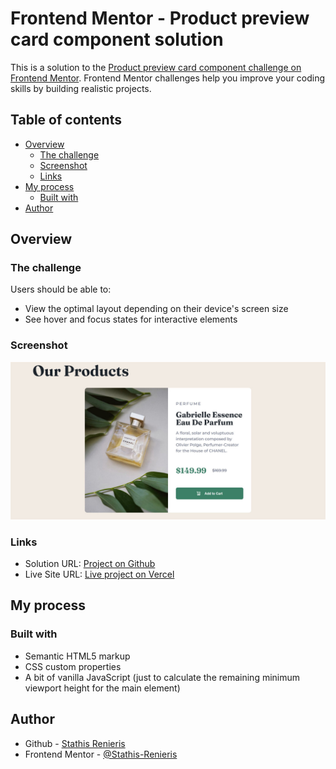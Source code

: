 # Frontend Mentor - Product preview card component solution

This is a solution to the [Product preview card component challenge on Frontend Mentor](https://www.frontendmentor.io/challenges/product-preview-card-component-GO7UmttRfa). Frontend Mentor challenges help you improve your coding skills by building realistic projects.

## Table of contents

- [Overview](#overview)
  - [The challenge](#the-challenge)
  - [Screenshot](#screenshot)
  - [Links](#links)
- [My process](#my-process)
  - [Built with](#built-with)
- [Author](#author)

## Overview

### The challenge

Users should be able to:

- View the optimal layout depending on their device's screen size
- See hover and focus states for interactive elements

### Screenshot

![](./images/social-share-image.jpg)

### Links

- Solution URL: [Project on Github](https://github.com/Stathis-Renieris/product-preview-card-component)
- Live Site URL: [Live project on Vercel](https://vercel.com/stathis-renieris/product-preview-card-component)

## My process

### Built with

- Semantic HTML5 markup
- CSS custom properties
- A bit of vanilla JavaScript (just to calculate the remaining minimum viewport height for the main element)

## Author

- Github - [Stathis Renieris](https://github.com/Stathis-Renieris)
- Frontend Mentor - [@Stathis-Renieris](https://www.frontendmentor.io/profile/Stathis-Renieris)
